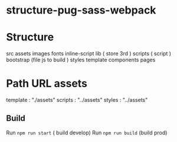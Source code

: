 # structure-pug-sass-webpack
# Structure

src
    assets
        images
        fonts
    inline-script
    lib ( store 3rd )
    scripts ( script )
        bootstrap (file js to build )
    styles
    template
        components
        pages

# Path URL assets
template : "./assets"
scripts : "../assets"
styles : "../assets"

## Build

Run `npm run start` ( build develop)
Run `npm run build` (build prod)

